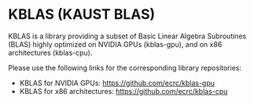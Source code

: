 # KBLAS (KAUST BLAS)

KBLAS is a library providing a subset of Basic Linear Algebra Subroutines (BLAS) highly optimized on NVIDIA GPUs (kblas-gpu), and on x86 architectures (kblas-cpu).

Please use the following links for the corresponding library repositories:
- KBLAS for NVIDIA GPUs: https://github.com/ecrc/kblas-gpu
- KBLAS for x86 architectures: https://github.com/ecrc/kblas-cpu
